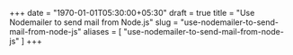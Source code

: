 +++
date = "1970-01-01T05:30:00+05:30"
draft = true
title = "Use Nodemailer to send mail from Node.js"
slug = "use-nodemailer-to-send-mail-from-node-js"
aliases = [
	"use-nodemailer-to-send-mail-from-node-js"
]
+++

